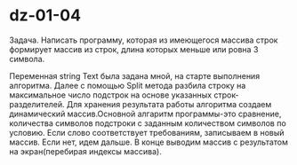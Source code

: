 # dz-01-04

Задача. Написать программу, которая из имеющегося массива строк формирует массив из строк, длина которых меньше или ровна 3 символа.

Переменная string Text была задана мной, на старте выполнения алгоритма. Далее с помощью Split метода разбила строку на максимальное число подстрок на основе указанных строк-разделителей. Для хранения результата работы алгоритма создаем динамический массив.Основной алгаритм программы-это сравнение, количества символов подстроки с заданным количеством символов по условию. Если слово соответствует требованиям, записываем в новый массив. Если нет, идем дальше. В конце выводим массив с результатом на экран(перебирая индексы массива).
